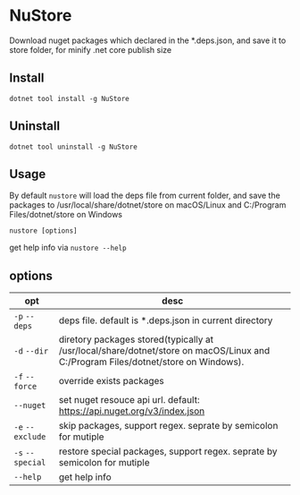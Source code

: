 ﻿# NuStore
Download nuget packages which declared in the *.deps.json, and save it to store folder, for minify .net core publish size

## Install
	dotnet tool install -g NuStore

## Uninstall
	dotnet tool uninstall -g NuStore

## Usage
By default `nustore` will load the deps file from current folder, 
and save the packages to /usr/local/share/dotnet/store 
on macOS/Linux and C:/Program Files/dotnet/store on Windows

	nustore [options]
get help info via `nustore --help`

## options

 opt           | desc
-------------- | -----
`-p` `--deps` | deps file. default is *.deps.json in current directory
`-d` `--dir` | diretory packages stored(typically at /usr/local/share/dotnet/store on macOS/Linux and C:/Program Files/dotnet/store on Windows).
`-f` `--force` | override exists packages
`--nuget` | set nuget resouce api url. default: https://api.nuget.org/v3/index.json
`-e` `--exclude` | skip packages, support regex. seprate by semicolon for mutiple
`-s` `--special` | restore special packages, support regex. seprate by semicolon for mutiple
`--help` | get help info
